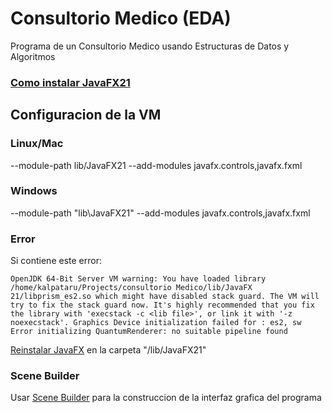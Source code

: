 # Consultorio Medico (EDA)

Programa de un Consultorio Medico usando Estructuras de Datos y Algoritmos

### [Como instalar JavaFX21](https://openjfx.io/openjfx-docs/)

## Configuracion de la VM
### Linux/Mac

--module-path lib/JavaFX21 --add-modules javafx.controls,javafx.fxml

### Windows

--module-path "lib\JavaFX21" --add-modules javafx.controls,javafx.fxml

### Error

Si contiene este error:
```
OpenJDK 64-Bit Server VM warning: You have loaded library /home/kalpataru/Projects/consultorio Medico/lib/JavaFX 21/libprism_es2.so which might have disabled stack guard. The VM will try to fix the stack guard now. It's highly recommended that you fix the library with 'execstack -c <lib file>', or link it with '-z noexecstack'. Graphics Device initialization failed for : es2, sw Error initializing QuantumRenderer: no suitable pipeline found
```
[Reinstalar JavaFX](https://gluonhq.com/products/javafx/) en la carpeta "/lib/JavaFX21"

### Scene Builder
Usar [Scene Builder](https://gluonhq.com/products/scene-builder/#download) para la construccion de la interfaz grafica del programa
